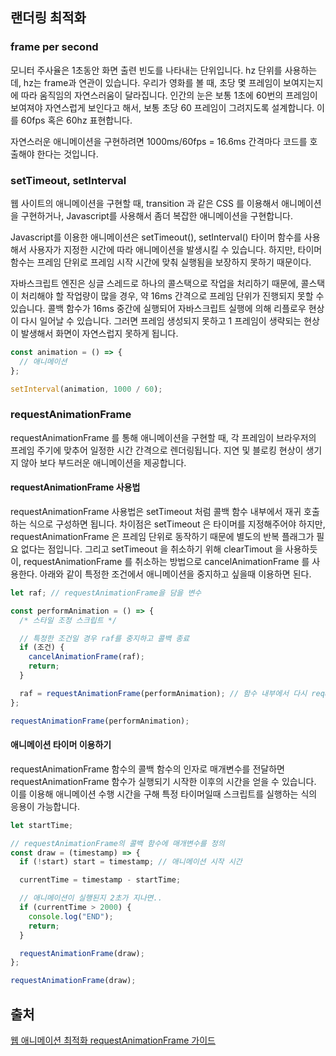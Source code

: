 ## 랜더링 최적화

### frame per second

모니터 주사율은 1초동안 화면 출련 빈도를 나타내는 단위입니다. hz 단위를 사용하는데, hz는 frame과 연관이 있습니다. 우리가 영화를 볼 때, 초당 몇 프레임이 보여지는지에 따라 움직임의 자연스러움이 달라집니다.
인간의 눈은 보통 1초에 60번의 프레임이 보여져야 자연스럽게 보인다고 해서, 보통 초당 60 프레임이 그려지도록 설계합니다. 이를 60fps 혹은 60hz 표현합니다.

자연스러운 애니메이션을 구현하려면 1000ms/60fps = 16.6ms 간격마다 코드를 호출해야 한다는 것입니다.

### setTimeout, setInterval

웹 사이트의 애니메이션을 구현할 때, transition 과 같은 CSS 를 이용해서 애니메이션을 구현하거나,
Javascript를 사용해서 좀더 복잡한 애니메이션을 구현합니다.

Javascript를 이용한 애니메이션은 setTimeout(), setInterval() 타이머 함수를 사용해서 사용자가 지정한 시간에 따라 애니메이션을 발생시킬 수 있습니다. 하지만, 타이머 함수는 프레임 단위로 프레임 시작 시간에 맞춰 실행됨을 보장하지 못하기 때문이다.

자바스크립트 엔진은 싱글 스레드로 하나의 콜스택으로 작업을 처리하기 때문에, 콜스택이 처리해야 할 작업량이 많을 경우, 약 16ms 간격으로 프레임 단위가 진행되지 못할 수 있습니다.
콜백 함수가 16ms 중간에 실행되어 자바스크립트 실행에 의해 리플로우 현상이 다시 일어날 수 있습니다.
그러면 프레임 생성되지 못하고 1 프레임이 생략되는 현상이 발생해서 화면이 자연스럽지 못하게 됩니다.

```js
const animation = () => {
  // 애니메이션
};

setInterval(animation, 1000 / 60);
```

### requestAnimationFrame

requestAnimationFrame 를 통해 애니메이션을 구현할 때, 각 프레임이 브라우저의 프레임 주기에 맞추어 일정한 시간 간격으로 렌더링됩니다. 지연 및 블로킹 현상이 생기지 않아 보다 부드러운 애니메이션을 제공합니다.

#### requestAnimationFrame 사용법

requestAnimationFrame 사용법은 setTimeout 처럼 콜백 함수 내부에서 재귀 호출 하는 식으로 구성하면 됩니다. 차이점은 setTimeout 은 타이머를 지정해주어야 하지만, requestAnimationFrame 은 프레임 단위로 동작하기 때문에 별도의 반복 플래그가 필요 없다는 점입니다.
그리고 setTimeout 을 취소하기 위해 clearTimout 을 사용하듯이, requestAnimationFrame 를 취소하는 방법으로 cancelAnimationFrame 를 사용한다. 아래와 같이 특정한 조건에서 애니메이션을 중지하고 싶을때 이용하면 된다.

```js
let raf; // requestAnimationFrame을 담을 변수

const performAnimation = () => {
  /* 스타일 조정 스크립트 */

  // 특정한 조건일 경우 raf를 중지하고 콜백 종료
  if (조건) {
    cancelAnimationFrame(raf);
    return;
  }

  raf = requestAnimationFrame(performAnimation); // 함수 내부에서 다시 requestAnimationFrame을 호출하여 반복
};

requestAnimationFrame(performAnimation);
```

#### 애니메이션 타이머 이용하기

requestAnimationFrame 함수의 콜백 함수의 인자로 매개변수를 전달하면 requestAnimationFrame 함수가 실행되기 시작한 이후의 시간을 얻을 수 있습니다. 이를 이용해 애니메이션 수행 시간을 구해 특정 타이머일때 스크립트를 실행하는 식의 응용이 가능합니다.

```js
let startTime;

// requestAnimationFrame의 콜백 함수에 매개변수를 정의
const draw = (timestamp) => {
  if (!start) start = timestamp; // 애니메이션 시작 시간

  currentTime = timestamp - startTime;

  // 애니메이션이 실행된지 2초가 지나면..
  if (currentTime > 2000) {
    console.log("END");
    return;
  }

  requestAnimationFrame(draw);
};

requestAnimationFrame(draw);
```

## 출처

[웹 애니메이션 최적화 requestAnimationFrame 가이드](https://inpa.tistory.com/entry/%F0%9F%8C%90-requestAnimationFrame-%EA%B0%80%EC%9D%B4%EB%93%9C)
